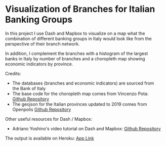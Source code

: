 # Visualization of Branches for Italian Banking Groups

In this project I use Dash and Mapbox to visualize on a map what the combination of different banking groups in Italy would look like from the perspective of their branch network.

In addition, I complement the branches with a histogram of the largest banks in Italy by number of branches and a choropleth map showing economic indicators by province.

Credits:
+ The databases (branches and economic indicators) are sourced from the Bank of Italy
+ The base code for the choropleth map comes from Vincenzo Pota: [Github Repository](https://github.com/vincepota/plotly_choropleth_tutorial)
+ The geojson for the Italian provinces updated to 2019 comes from Openpolis [Github Repository](https://github.com/openpolis/geojson-italy?files=1)

Other useful resources for Dash / Mapbox:
+ Adriano Yoshino's video tutorial on Dash and Mapbox: [Github Repository](https://github.com/amyoshino/Dash_Tutorial_Series)

The output is available on Heroku: [App Link](https://dash-mapbox-italian-banks.herokuapp.com/)
